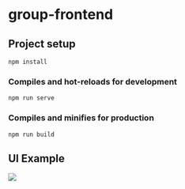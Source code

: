 # group-frontend

## Project setup
```
npm install
```

### Compiles and hot-reloads for development
```
npm run serve
```

### Compiles and minifies for production
```
npm run build
```

## UI Example
[<img src="https://drive.google.com/file/d/1v9W-Q3GntodQ439CngEvDA2tiuyavIdD/view?usp=sharing">](https://drive.google.com/file/d/1v9W-Q3GntodQ439CngEvDA2tiuyavIdD/view?usp=sharing)
